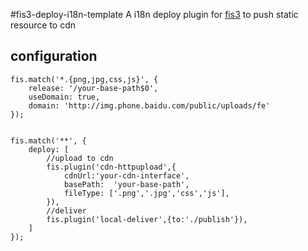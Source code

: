 #fis3-deploy-i18n-template
A i18n deploy plugin for [fis3](http://fis.baidu.com/) to push static resource to cdn 

## configuration

```
fis.match('*.{png,jpg,css,js}', {
    release: '/your-base-path$0',
    useDomain: true,
    domain: 'http://img.phone.baidu.com/public/uploads/fe'
});


fis.match('**', {
    deploy: [
        //upload to cdn
        fis.plugin('cdn-httpupload',{
            cdnUrl:'your-cdn-interface',
            basePath:  'your-base-path',
            fileType: ['.png','.jpg','css','js'],
        }),
        //deliver
        fis.plugin('local-deliver',{to:'./publish'}),
    ]
});
```
